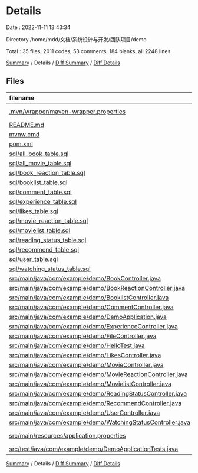 # Details

Date : 2022-11-11 13:43:34

Directory /home/mdd/文档/系统设计与开发/团队项目/demo

Total : 35 files,  2011 codes, 53 comments, 184 blanks, all 2248 lines

[Summary](results.md) / Details / [Diff Summary](diff.md) / [Diff Details](diff-details.md)

## Files
| filename | language | code | comment | blank | total |
| :--- | :--- | ---: | ---: | ---: | ---: |
| [.mvn/wrapper/maven-wrapper.properties](/.mvn/wrapper/maven-wrapper.properties) | Java Properties | 2 | 0 | 1 | 3 |
| [README.md](/README.md) | Markdown | 4 | 0 | 3 | 7 |
| [mvnw.cmd](/mvnw.cmd) | Batch | 102 | 51 | 36 | 189 |
| [pom.xml](/pom.xml) | XML | 55 | 0 | 6 | 61 |
| [sql/all_book_table.sql](/sql/all_book_table.sql) | SQL | 15 | 0 | 0 | 15 |
| [sql/all_movie_table.sql](/sql/all_movie_table.sql) | SQL | 16 | 0 | 0 | 16 |
| [sql/book_reaction_table.sql](/sql/book_reaction_table.sql) | SQL | 11 | 0 | 0 | 11 |
| [sql/booklist_table.sql](/sql/booklist_table.sql) | SQL | 12 | 0 | 0 | 12 |
| [sql/comment_table.sql](/sql/comment_table.sql) | SQL | 10 | 0 | 0 | 10 |
| [sql/experience_table.sql](/sql/experience_table.sql) | SQL | 9 | 0 | 0 | 9 |
| [sql/likes_table.sql](/sql/likes_table.sql) | SQL | 9 | 0 | 1 | 10 |
| [sql/movie_reaction_table.sql](/sql/movie_reaction_table.sql) | SQL | 11 | 0 | 0 | 11 |
| [sql/movielist_table.sql](/sql/movielist_table.sql) | SQL | 12 | 0 | 0 | 12 |
| [sql/reading_status_table.sql](/sql/reading_status_table.sql) | SQL | 11 | 0 | 0 | 11 |
| [sql/recommend_table.sql](/sql/recommend_table.sql) | SQL | 9 | 0 | 0 | 9 |
| [sql/user_table.sql](/sql/user_table.sql) | SQL | 14 | 0 | 0 | 14 |
| [sql/watching_status_table.sql](/sql/watching_status_table.sql) | SQL | 10 | 0 | 0 | 10 |
| [src/main/java/com/example/demo/BookController.java](/src/main/java/com/example/demo/BookController.java) | Java | 138 | 0 | 13 | 151 |
| [src/main/java/com/example/demo/BookReactionController.java](/src/main/java/com/example/demo/BookReactionController.java) | Java | 139 | 0 | 8 | 147 |
| [src/main/java/com/example/demo/BooklistController.java](/src/main/java/com/example/demo/BooklistController.java) | Java | 145 | 1 | 9 | 155 |
| [src/main/java/com/example/demo/CommentController.java](/src/main/java/com/example/demo/CommentController.java) | Java | 104 | 0 | 7 | 111 |
| [src/main/java/com/example/demo/DemoApplication.java](/src/main/java/com/example/demo/DemoApplication.java) | Java | 9 | 0 | 5 | 14 |
| [src/main/java/com/example/demo/ExperienceController.java](/src/main/java/com/example/demo/ExperienceController.java) | Java | 135 | 0 | 13 | 148 |
| [src/main/java/com/example/demo/FileController.java](/src/main/java/com/example/demo/FileController.java) | Java | 48 | 0 | 7 | 55 |
| [src/main/java/com/example/demo/HelloTest.java](/src/main/java/com/example/demo/HelloTest.java) | Java | 11 | 0 | 3 | 14 |
| [src/main/java/com/example/demo/LikesController.java](/src/main/java/com/example/demo/LikesController.java) | Java | 104 | 0 | 7 | 111 |
| [src/main/java/com/example/demo/MovieController.java](/src/main/java/com/example/demo/MovieController.java) | Java | 140 | 0 | 10 | 150 |
| [src/main/java/com/example/demo/MovieReactionController.java](/src/main/java/com/example/demo/MovieReactionController.java) | Java | 139 | 0 | 8 | 147 |
| [src/main/java/com/example/demo/MovielistController.java](/src/main/java/com/example/demo/MovielistController.java) | Java | 145 | 1 | 9 | 155 |
| [src/main/java/com/example/demo/ReadingStatusController.java](/src/main/java/com/example/demo/ReadingStatusController.java) | Java | 99 | 0 | 7 | 106 |
| [src/main/java/com/example/demo/RecommendController.java](/src/main/java/com/example/demo/RecommendController.java) | Java | 88 | 0 | 5 | 93 |
| [src/main/java/com/example/demo/UserController.java](/src/main/java/com/example/demo/UserController.java) | Java | 145 | 0 | 10 | 155 |
| [src/main/java/com/example/demo/WatchingStatusController.java](/src/main/java/com/example/demo/WatchingStatusController.java) | Java | 96 | 0 | 10 | 106 |
| [src/main/resources/application.properties](/src/main/resources/application.properties) | Java Properties | 5 | 0 | 1 | 6 |
| [src/test/java/com/example/demo/DemoApplicationTests.java](/src/test/java/com/example/demo/DemoApplicationTests.java) | Java | 9 | 0 | 5 | 14 |

[Summary](results.md) / Details / [Diff Summary](diff.md) / [Diff Details](diff-details.md)